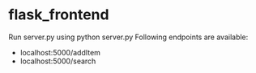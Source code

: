 # flask_frontend

Run server.py using python server.py
Following endpoints are available:   
* localhost:5000/addItem
* localhost:5000/search
